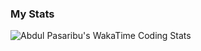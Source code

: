 ### My Stats

![Abdul Pasaribu's WakaTime Coding Stats](https://wakatime.com/share/@5346ecae-279b-4a47-aa65-5ae244c88994/43850af6-450e-4fc9-bdf1-47e4560308a1.svg)
